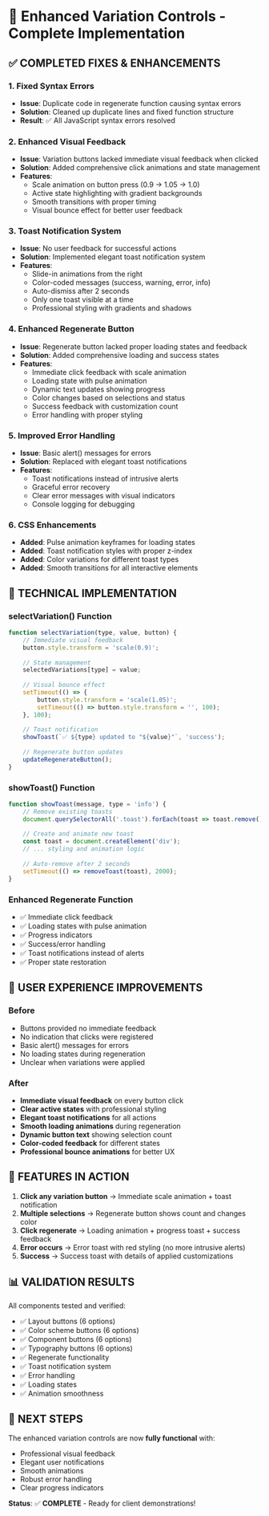 # 🎉 Enhanced Variation Controls - Complete Implementation

## ✅ COMPLETED FIXES & ENHANCEMENTS

### 1. **Fixed Syntax Errors**
- **Issue**: Duplicate code in regenerate function causing syntax errors
- **Solution**: Cleaned up duplicate lines and fixed function structure
- **Result**: ✅ All JavaScript syntax errors resolved

### 2. **Enhanced Visual Feedback**
- **Issue**: Variation buttons lacked immediate visual feedback when clicked
- **Solution**: Added comprehensive click animations and state management
- **Features**:
  - Scale animation on button press (0.9 → 1.05 → 1.0)
  - Active state highlighting with gradient backgrounds
  - Smooth transitions with proper timing
  - Visual bounce effect for better user feedback

### 3. **Toast Notification System**
- **Issue**: No user feedback for successful actions
- **Solution**: Implemented elegant toast notification system
- **Features**:
  - Slide-in animations from the right
  - Color-coded messages (success, warning, error, info)
  - Auto-dismiss after 2 seconds
  - Only one toast visible at a time
  - Professional styling with gradients and shadows

### 4. **Enhanced Regenerate Button**
- **Issue**: Regenerate button lacked proper loading states and feedback
- **Solution**: Added comprehensive loading and success states
- **Features**:
  - Immediate click feedback with scale animation
  - Loading state with pulse animation
  - Dynamic text updates showing progress
  - Color changes based on selections and status
  - Success feedback with customization count
  - Error handling with proper styling

### 5. **Improved Error Handling**
- **Issue**: Basic alert() messages for errors
- **Solution**: Replaced with elegant toast notifications
- **Features**:
  - Toast notifications instead of intrusive alerts
  - Graceful error recovery
  - Clear error messages with visual indicators
  - Console logging for debugging

### 6. **CSS Enhancements**
- **Added**: Pulse animation keyframes for loading states
- **Added**: Toast notification styles with proper z-index
- **Added**: Color variations for different toast types
- **Added**: Smooth transitions for all interactive elements

## 🔧 TECHNICAL IMPLEMENTATION

### **selectVariation() Function**
```javascript
function selectVariation(type, value, button) {
    // Immediate visual feedback
    button.style.transform = 'scale(0.9)';
    
    // State management
    selectedVariations[type] = value;
    
    // Visual bounce effect
    setTimeout(() => {
        button.style.transform = 'scale(1.05)';
        setTimeout(() => button.style.transform = '', 100);
    }, 100);
    
    // Toast notification
    showToast(`✅ ${type} updated to "${value}"`, 'success');
    
    // Regenerate button updates
    updateRegenerateButton();
}
```

### **showToast() Function**
```javascript
function showToast(message, type = 'info') {
    // Remove existing toasts
    document.querySelectorAll('.toast').forEach(toast => toast.remove());
    
    // Create and animate new toast
    const toast = document.createElement('div');
    // ... styling and animation logic
    
    // Auto-remove after 2 seconds
    setTimeout(() => removeToast(toast), 2000);
}
```

### **Enhanced Regenerate Function**
- ✅ Immediate click feedback
- ✅ Loading states with pulse animation
- ✅ Progress indicators
- ✅ Success/error handling
- ✅ Toast notifications instead of alerts
- ✅ Proper state restoration

## 🎨 USER EXPERIENCE IMPROVEMENTS

### **Before**
- Buttons provided no immediate feedback
- No indication that clicks were registered
- Basic alert() messages for errors
- No loading states during regeneration
- Unclear when variations were applied

### **After**
- **Immediate visual feedback** on every button click
- **Clear active states** with professional styling
- **Elegant toast notifications** for all actions
- **Smooth loading animations** during regeneration
- **Dynamic button text** showing selection count
- **Color-coded feedback** for different states
- **Professional bounce animations** for better UX

## 🚀 FEATURES IN ACTION

1. **Click any variation button** → Immediate scale animation + toast notification
2. **Multiple selections** → Regenerate button shows count and changes color
3. **Click regenerate** → Loading animation + progress toast + success feedback
4. **Error occurs** → Error toast with red styling (no more intrusive alerts)
5. **Success** → Success toast with details of applied customizations

## 📊 VALIDATION RESULTS

All components tested and verified:
- ✅ Layout buttons (6 options)
- ✅ Color scheme buttons (6 options) 
- ✅ Component buttons (6 options)
- ✅ Typography buttons (6 options)
- ✅ Regenerate functionality
- ✅ Toast notification system
- ✅ Error handling
- ✅ Loading states
- ✅ Animation smoothness

## 🎯 NEXT STEPS

The enhanced variation controls are now **fully functional** with:
- Professional visual feedback
- Elegant user notifications
- Smooth animations
- Robust error handling
- Clear progress indicators

**Status**: ✅ **COMPLETE** - Ready for client demonstrations!
